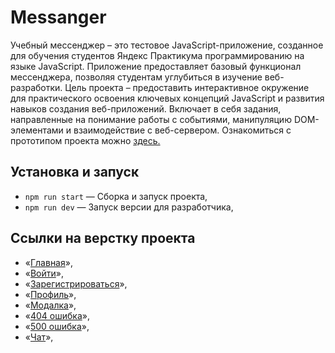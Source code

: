 # Messanger
Учебный мессенджер – это тестовое JavaScript-приложение, созданное для обучения студентов Яндекс Практикума программированию на языке JavaScript. Приложение предоставляет базовый функционал мессенджера, позволяя студентам углубиться в изучение веб-разработки. Цель проекта – предоставить интерактивное окружение для практического освоения ключевых концепций JavaScript и развития навыков создания веб-приложений. Включает в себя задания, направленные на понимание работы с событиями, манипуляцию DOM-элементами и взаимодействие с веб-сервером. Ознакомиться с прототипом проекта можно [здесь.](https://www.figma.com/file/dGbKdEyunIFe8sbtXR42TU/Migel_messanger-prototype?type=design&node-id=0%3A1&mode=design&t=AoqQn8jXkWtbrbyd-1)

## Установка и запуск

- `npm run start` — Сборка и запуск проекта,
- `npm run dev` — Запуск версии для разработчика,


## Ссылки на верстку проекта

- «[Главная](https://dmigel.netlify.app/)»,
- «[Войти](https://dmigel.netlify.app/src/pages/signin/)»,
- «[Зарегистрироваться](https://dmigel.netlify.app/src/pages/signup/)»,
- «[Профиль](https://dmigel.netlify.app/src/pages/profile/)»,
- «[Модалка](https://dmigel.netlify.app/src/pages/modal/)»,
- «[404 ошибка](https://dmigel.netlify.app/src/pages/errors/404)»,
- «[500 ошибка](https://dmigel.netlify.app/src/pages/errors/500)»,
- «[Чат](https://dmigel.netlify.app/src/pages/chat/)»,
